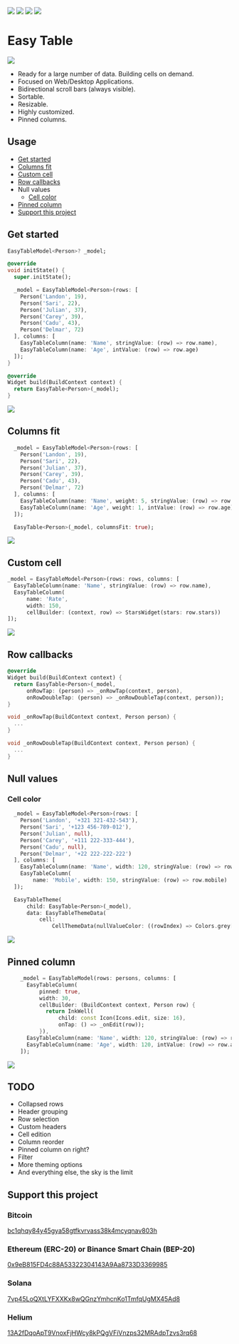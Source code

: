 [![](https://img.shields.io/pub/v/easy_table.svg)](https://pub.dev/packages/easy_table) [![](https://img.shields.io/badge/demo-try%20it%20out-blue)](https://caduandrade.github.io/easy_table_flutter_demo/) [![](https://img.shields.io/badge/Flutter-%E2%9D%A4-red)](https://flutter.dev/) [![](https://img.shields.io/badge/donate-crypto-green)](#support-this-project)

# Easy Table

![](https://caduandrade.github.io/easy_table_flutter/easy_table_v2.png)

* Ready for a large number of data. Building cells on demand.
* Focused on Web/Desktop Applications.
* Bidirectional scroll bars (always visible).
* Sortable.
* Resizable.
* Highly customized.
* Pinned columns.

## Usage

* [Get started](#get-started)
* [Columns fit](#columns-fit)
* [Custom cell](#custom-cell)
* [Row callbacks](#row-callbacks)
* Null values
  * [Cell color](#cell-color)
* [Pinned column](#pinned-column)
* [Support this project](#support-this-project)

## Get started

```dart
EasyTableModel<Person>? _model;

@override
void initState() {
  super.initState();

  _model = EasyTableModel<Person>(rows: [
    Person('Landon', 19),
    Person('Sari', 22),
    Person('Julian', 37),
    Person('Carey', 39),
    Person('Cadu', 43),
    Person('Delmar', 72)
  ], columns: [
    EasyTableColumn(name: 'Name', stringValue: (row) => row.name),
    EasyTableColumn(name: 'Age', intValue: (row) => row.age)
  ]);
}

@override
Widget build(BuildContext context) {
  return EasyTable<Person>(_model);
}
```

![](https://caduandrade.github.io/easy_table_flutter/get_started_v2.png)

## Columns fit

```dart
  _model = EasyTableModel<Person>(rows: [
    Person('Landon', 19),
    Person('Sari', 22),
    Person('Julian', 37),
    Person('Carey', 39),
    Person('Cadu', 43),
    Person('Delmar', 72)
  ], columns: [
    EasyTableColumn(name: 'Name', weight: 5, stringValue: (row) => row.name),
    EasyTableColumn(name: 'Age', weight: 1, intValue: (row) => row.age)
  ]);
```

```dart
  EasyTable<Person>(_model, columnsFit: true);
```

![](https://caduandrade.github.io/easy_table_flutter/columns_fit_v1.png)

## Custom cell

```dart
_model = EasyTableModel<Person>(rows: rows, columns: [
  EasyTableColumn(name: 'Name', stringValue: (row) => row.name),
  EasyTableColumn(
      name: 'Rate',
      width: 150,
      cellBuilder: (context, row) => StarsWidget(stars: row.stars))
]);
```

![](https://caduandrade.github.io/easy_table_flutter/custom_cell_v2.png)

## Row callbacks

```dart
@override
Widget build(BuildContext context) {
  return EasyTable<Person>(_model,
      onRowTap: (person) => _onRowTap(context, person),
      onRowDoubleTap: (person) => _onRowDoubleTap(context, person));
}

void _onRowTap(BuildContext context, Person person) {
  ...
}

void _onRowDoubleTap(BuildContext context, Person person) {
  ...
}
```

## Null values

### Cell color

```dart
  _model = EasyTableModel<Person>(rows: [
    Person('Landon', '+321 321-432-543'),
    Person('Sari', '+123 456-789-012'),
    Person('Julian', null),
    Person('Carey', '+111 222-333-444'),
    Person('Cadu', null),
    Person('Delmar', '+22 222-222-222')
  ], columns: [
    EasyTableColumn(name: 'Name', width: 120, stringValue: (row) => row.name),
    EasyTableColumn(
        name: 'Mobile', width: 150, stringValue: (row) => row.mobile)
  ]);
```

```dart
  EasyTableTheme(
      child: EasyTable<Person>(_model),
      data: EasyTableThemeData(
          cell:
              CellThemeData(nullValueColor: ((rowIndex) => Colors.grey[300]))));
```

![](https://caduandrade.github.io/easy_table_flutter/null_cell_color_v1.png)

## Pinned column

```dart
    _model = EasyTableModel(rows: persons, columns: [
      EasyTableColumn(
          pinned: true,
          width: 30,
          cellBuilder: (BuildContext context, Person row) {
            return InkWell(
                child: const Icon(Icons.edit, size: 16),
                onTap: () => _onEdit(row));
          }),
      EasyTableColumn(name: 'Name', width: 120, stringValue: (row) => row.name),
      EasyTableColumn(name: 'Age', width: 120, intValue: (row) => row.age)
    ]);
```

![](https://caduandrade.github.io/easy_table_flutter/pinned_column_v1.png)

## TODO

* Collapsed rows
* Header grouping
* Row selection
* Custom headers
* Cell edition
* Column reorder
* Pinned column on right?
* Filter
* More theming options
* And everything else, the sky is the limit

## Support this project

### Bitcoin

[bc1qhqy84y45gya58gtfkvrvass38k4mcyqnav803h](https://www.blockchain.com/pt/btc/address/bc1qhqy84y45gya58gtfkvrvass38k4mcyqnav803h)

### Ethereum (ERC-20) or Binance Smart Chain (BEP-20)

[0x9eB815FD4c88A53322304143A9Aa8733D3369985](https://etherscan.io/address/0x9eb815fd4c88a53322304143a9aa8733d3369985)

### Solana

[7vp45LoQXtLYFXXKx8wQGnzYmhcnKo1TmfqUgMX45Ad8](https://explorer.solana.com/address/7vp45LoQXtLYFXXKx8wQGnzYmhcnKo1TmfqUgMX45Ad8)

### Helium

[13A2fDqoApT9VnoxFjHWcy8kPQgVFiVnzps32MRAdpTzvs3rq68](https://explorer.helium.com/accounts/13A2fDqoApT9VnoxFjHWcy8kPQgVFiVnzps32MRAdpTzvs3rq68)